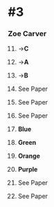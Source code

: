 # #3

### Zoe Carver



11) →**C**

12) →**A**

13) →**B**

14) See Paper

15) See Paper

16) See Paper

23) **Blue**

24) **Green**

25) **Orange**

26) **Purple**

27) See Paper

31) See Paper





